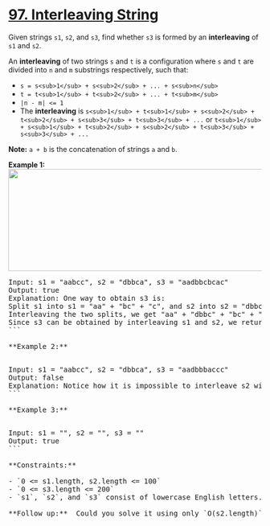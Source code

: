# [97. Interleaving String](https://leetcode.com/problems/interleaving-string/description/)

Given strings `s1`, `s2`, and `s3`, find whether `s3` is formed by an **interleaving** of `s1` and `s2`.

An **interleaving** of two strings `s` and `t` is a configuration where `s` and `t` are divided into `n` and `m` substrings respectively, such that:

-   `s = s<sub>1</sub> + s<sub>2</sub> + ... + s<sub>n</sub>`
-   `t = t<sub>1</sub> + t<sub>2</sub> + ... + t<sub>m</sub>`
-   `|n - m| <= 1`
-   The **interleaving** is `s<sub>1</sub> + t<sub>1</sub> + s<sub>2</sub> + t<sub>2</sub> + s<sub>3</sub> + t<sub>3</sub> + ...` or `t<sub>1</sub> + s<sub>1</sub> + t<sub>2</sub> + s<sub>2</sub> + t<sub>3</sub> + s<sub>3</sub> + ...`

**Note:** `a + b` is the concatenation of strings `a` and `b`.

**Example 1:** <img alt="" src="https://assets.leetcode.com/uploads/2020/09/02/interleave.jpg" style="width: 561px; height: 203px;">

<pre style="display: block;">Input: s1 = "aabcc", s2 = "dbbca", s3 = "aadbbcbcac"
Output: true
Explanation: One way to obtain s3 is:
Split s1 into s1 = "aa" + "bc" + "c", and s2 into s2 = "dbbc" + "a".
Interleaving the two splits, we get "aa" + "dbbc" + "bc" + "a" + "c" = "aadbbcbcac".
Since s3 can be obtained by interleaving s1 and s2, we return true.
```

**Example 2:** 

<pre style="display: block;">Input: s1 = "aabcc", s2 = "dbbca", s3 = "aadbbbaccc"
Output: false
Explanation: Notice how it is impossible to interleave s2 with any other string to obtain s3.
```

**Example 3:** 

<pre style="display: block;">Input: s1 = "", s2 = "", s3 = ""
Output: true
```

**Constraints:** 

- `0 <= s1.length, s2.length <= 100`
- `0 <= s3.length <= 200`
- `s1`, `s2`, and `s3` consist of lowercase English letters.

**Follow up:**  Could you solve it using only `O(s2.length)` additional memory space?
